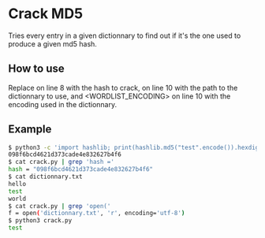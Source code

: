 # Crack MD5

Tries every entry in a given dictionnary to find out if it's the one used to produce a given md5 hash.

## How to use

Replace <HASH> on line 8 with the hash to crack, <WORDLIST> on line 10 with the path to the dictionnary to use, and <WORDLIST_ENCODING> on line 10 with the encoding used in the dictionnary.

## Example

```sh
$ python3 -c 'import hashlib; print(hashlib.md5("test".encode()).hexdigest())'
098f6bcd4621d373cade4e832627b4f6
$ cat crack.py | grep 'hash ='         
hash = "098f6bcd4621d373cade4e832627b4f6"
$ cat dictionnary.txt       
hello
test
world
$ cat crack.py | grep 'open(' 
f = open('dictionnary.txt', 'r', encoding='utf-8')
$ python3 crack.py
test
```
